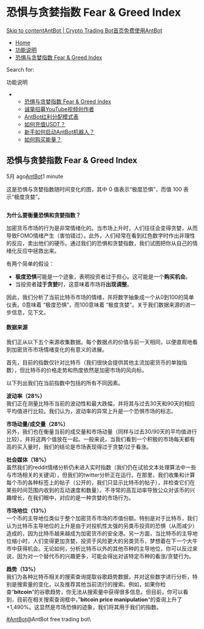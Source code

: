 # 恐惧与贪婪指数 Fear & Greed Index

[Skip to content](https://www.antrade.io/guide/docs/cn/fear-and-greed-index/#content)[AntBot | Crypto Trading Bot](https://www.antrade.io/guide/docs/cn/)[首页](https://www.antrade.io/guide/docs/cn/)[免费使用AntBot](https://antrade.io/)

* [Home](https://www.antrade.io/guide/docs/cn)
* [功能说明](https://www.antrade.io/guide/docs/cn/cn-1dpg4h2hla7mo/)
* [恐惧与贪婪指数 Fear & Greed Index](https://www.antrade.io/guide/docs/cn/fear-and-greed-index/)

Search for:

功能说明

*
  * [恐惧与贪婪指数 Fear & Greed Index](https://www.antrade.io/guide/docs/cn/fear-and-greed-index/)
  * [诚挚招募YouTube视频创作者](https://www.antrade.io/guide/docs/cn/cn\_video\_creators\_wanted/)
  * [AntBot红利分配模式表](https://www.antrade.io/guide/docs/cn/cn\_team/)
  * [如何充值USDT？](https://www.antrade.io/guide/docs/cn/cn\_deposit\_usdt/)
  * [新手如何启动AntBot机器人？](https://www.antrade.io/guide/docs/cn/cn\_startup\_bot/)
  * [如何购买能量？](https://www.antrade.io/guide/docs/cn/cn\_buy\_energy/)

## 恐惧与贪婪指数 Fear & Greed Index

5月 ago[AntBot](https://www.antrade.io/guide/docs/cn/author/antbot/)1 minute

这是恐惧与贪婪指数随时间变化的图，其中 0 值表示“极度恐惧”，而值 100 表示“极度贪婪”。

<figure><img src="https://antrade.io/guide/docs/cn/wp-content/uploads/2022/11/1668667956208.png" alt=""><figcaption></figcaption></figure>

**为什么要衡量恐惧和贪婪指数？**

加密货币市场的行为是非常情绪化的。当市场上升时，人们往往会变得贪婪，从而导致FOMO情绪产生（害怕错过）。此外，人们经常在看到红色数字时作出非理性的反应，卖出他们的硬币。通过我们的恐惧和贪婪指数，我们试图把你从自己的情绪化反应中拯救出来。

有两个简单的假设：

* **极度恐惧**可能是一个迹象，表明投资者过于担心。这可能是一个**购买机会**。
* 当投资者**过于贪婪**时，这意味着市场将**出现调整**。

因此，我们分析了当前比特币市场的情绪，并将数字抽象成一个从0到100的简单仪表。0意味着 “极度恐惧”，而100意味着 “极度贪婪”。关于我们数据来源的进一步信息，见下文。

#### 数据来源

我们正从以下五个来源收集数据。每个数据点的价值与前一天相同，以便直观地看到加密货币市场情绪变化的有意义的进展。

首先，目前的指数仅针对比特币（我们很快会提供其他主流加密货币的单独指数），但比特币的价格走势和热度依然是加密市场的风向标。

以下列出我们在当前指数中包括的所有不同因素。

**波动率（28%）**\
我们正在测量比特币当前的波动性和最大跌幅，并将其与过去30天和90天的相应平均值进行比较。我们认为，波动率的异常上升是一个恐惧市场的标志。

**市场动量/成交量（28%）**\
另外，我们也在衡量当前的成交量和市场动量（同样与过去30/90天的平均值进行比较），并将这两个值放在一起。一般来说，当我们看到一个积极的市场每天都有高的买入量时，我们的结论是市场表现得过于贪婪/过于看涨。

**社会媒体（18%）**\
虽然我们的reddit情绪分析仍未进入实时指数（我们仍在试验文本处理算法中一些与市场相关的关键词），但我们的twitter分析正在运行。在那里，我们收集和计算每个币的各种标签上的帖子（公开的，我们只显示比特币的帖子），并检查它们在某些时间范围内收到的互动速度和数量）。不寻常的高互动率导致公众对该币的兴趣增长，在我们眼中，对应的是一种贪婪的市场行为。

**市场地位（13%）**\
一个币的主导地位类似于整个加密货币市场的市值份额。特别是对于比特币，我们认为比特币主导地位的上升是由于对投机性太强的另类币投资的恐惧（从而减少）造成的，因为比特币越来越成为加密货币的安全港。另一方面，当比特币的主导地位缩小时，人们变得更加贪婪，投资于风险更大的另类货币，梦想着在下一个大牛市中获得机会。无论如何，分析比特币以外的其他币种的主导地位，你可以反过来说，因为对一个替代币的兴趣更多，可能会得出对该特定币种的看涨/贪婪行为。

**趋势（13%）**\
我们为各种比特币相关的搜索查询提取谷歌趋势数据，并对这些数字进行分析，特别是搜索量的变化，以及推荐其他当前流行的搜索。例如，如果你检查“**bitcoin**“的谷歌趋势，你无法从搜索量中获得很多信息。但目前，你可以看到，目前在相关搜索查询框中，”**bitcoin price manipulation**“的查询上升了+1,490%。这显然是市场恐惧的迹象，我们将其用于我们的指数。

[#AntBot](https://www.antrade.io/guide/docs/cn/tag/antbot/)@AntBot free trading bot\
